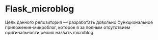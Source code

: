 # Flask_microblog
Цель данного репозитория — разработать довольно функциональное приложение-микроблог, которое я за полным отсутствием оригинальности решил назвать microblog.
